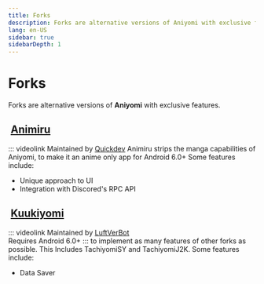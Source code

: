 ```yaml
---
title: Forks
description: Forks are alternative versions of Aniyomi with exclusive features.
lang: en-US
sidebar: true
sidebarDepth: 1
---
```


# Forks
Forks are alternative versions of **Aniyomi** with exclusive features.

## <img class="headerLogo" :src="$withBase('/assets/forks_logo-animiru.png')"> [Animiru](/forks/Animiru)
::: videolink
Maintained by [Quickdev](https://github.com/Quickdesh)
Animiru strips the manga capabilities of Aniyomi, to make it an anime only app for Android 6.0+
Some features include:
* Unique approach to UI
* Integration with Discored's RPC API

## <img class="headerLogo" :src="$withBase('/assets/forks_logo-kuukiyomi.png')"> [Kuukiyomi](/forks/Kuukiyomi)
::: videolink
Maintained by [LuftVerBot](https://github.com/LuftVerBot)
<br>Requires Android 6.0+
:::
to implement as many features of other forks as possible. This Includes TachiyomiSY and TachiyomiJ2K.
Some features include:
* Data Saver